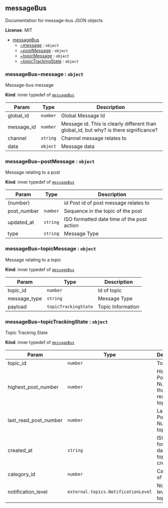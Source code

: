 <a name="external.module_messageBus"></a>
## messageBus
Documentation for message-bus JSON objects

**License**: MIT  

* [messageBus](#external.module_messageBus)
  * [~message](#external.module_messageBus..message) : <code>object</code>
  * [~postMessage](#external.module_messageBus..postMessage) : <code>object</code>
  * [~topicMessage](#external.module_messageBus..topicMessage) : <code>object</code>
  * [~topicTrackingState](#external.module_messageBus..topicTrackingState) : <code>object</code>

<a name="external.module_messageBus..message"></a>
### messageBus~message : <code>object</code>
Message-bus message

**Kind**: inner typedef of <code>[messageBus](#external.module_messageBus)</code>  

| Param | Type | Description |
| --- | --- | --- |
| global_id | <code>number</code> | Global Message Id |
| message_id | <code>number</code> | Message id. This is clearly different than global_id, but why? is there significance? |
| channel | <code>string</code> | Channel message relates to |
| data | <code>object</code> | Message data |

<a name="external.module_messageBus..postMessage"></a>
### messageBus~postMessage : <code>object</code>
Message relating to a post

**Kind**: inner typedef of <code>[messageBus](#external.module_messageBus)</code>  

| Param | Type | Description |
| --- | --- | --- |
| (number) |  | id Post id of post message relates to |
| post_number | <code>number</code> | Sequence in the topic of the post |
| updated_at | <code>string</code> | ISO formatted date time of the post action |
| type | <code>string</code> | Message Type |

<a name="external.module_messageBus..topicMessage"></a>
### messageBus~topicMessage : <code>object</code>
Message relating to a topic

**Kind**: inner typedef of <code>[messageBus](#external.module_messageBus)</code>  

| Param | Type | Description |
| --- | --- | --- |
| topic_id | <code>number</code> | Id of topic |
| message_type | <code>string</code> | Message Type |
| payload | <code>topicTrackingState</code> | Topic Information |

<a name="external.module_messageBus..topicTrackingState"></a>
### messageBus~topicTrackingState : <code>object</code>
Topic Tracking State

**Kind**: inner typedef of <code>[messageBus](#external.module_messageBus)</code>  

| Param | Type | Description |
| --- | --- | --- |
| topic_id | <code>number</code> | Topic Id |
| highest_post_number | <code>number</code> | Highest Post Number that's been read in topic |
| last_read_post_number | <code>number</code> | Last read Post Number in topic |
| created_at | <code>string</code> | ISO formatted datetime of topic creation |
| category_id | <code>number</code> | Category ID of the topic |
| notification_level | <code>external.topics.NotificationLevel</code> | Notification level of the topic |

